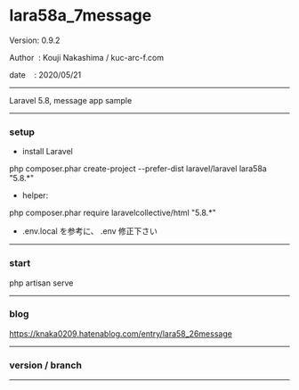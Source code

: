 ﻿# lara58a_7message

 Version: 0.9.2

 Author  : Kouji Nakashima / kuc-arc-f.com

 date    : 2020/05/21

***

Laravel 5.8, message app sample

***
### setup

* install Laravel

php composer.phar create-project --prefer-dist laravel/laravel lara58a "5.8.*"

* helper:

php composer.phar require laravelcollective/html "5.8.*"

* .env.local を参考に、 .env 修正下さい

***
### start

php artisan serve


***
### blog

https://knaka0209.hatenablog.com/entry/lara58_26message

***
### version / branch


***
